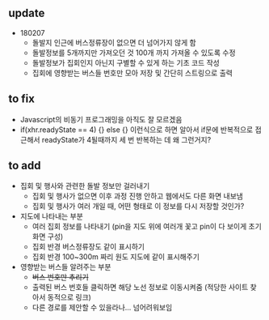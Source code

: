 ## update  
* 180207
	* 돌발지 인근에 버스정류장이 없으면 더 넘어가지 않게 함
	* 돌발정보를 5개까지만 가져오던 것 100개 까지 가져올 수 있도록 수정
	* 돌발정보가 집회인지 아닌지 구별할 수 있게 하는 기초 코드 작성
	* 집회에 영향받는 버스들 번호만 모아 저장 및 간단히 스트링으로 출력

## to fix  
* Javascript의 비동기 프로그래밍을 아직도 잘 모르겠음
* if(xhr.readyState == 4) {} else {} 이런식으로 하면 알아서 if문에 반복적으로 접근해서 readyState가 4될때까지 세 번 반복하는 데 왜 그런거지?

## to add  
* 집회 및 행사와 관련한 돌발 정보만 걸러내기
	* 집회 및 행사가 없으면 이후 과정 진행 안하고 웹에서도 다른 화면 내보냄
	* 집회 및 행사가 여러 개일 때, 어떤 형태로 이 정보를 다시 저장할 것인가?
* 지도에 나타내는 부분
	* 여러 집회 정보를 나타내기 (pin을 지도 위에 여러개 꽃고 pin이 다 보이게 초기화면 구성)
	* 집회 반경 버스정류장도 같이 표시하기
	* 집회 반경 100~300m 짜리 원도 지도에 같이 표시해주기
* 영향받는 버스들 알려주는 부분
	* ~~버스 번호만 추리기~~
	* 출력된 버스 번호들 클릭하면 해당 노선 정보로 이동시켜줌 (적당한 사이트 찾아서 동적으로 링크)
	* 다른 경로를 제안할 수 있을라나... 넘어려워보임
